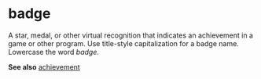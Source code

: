 # badge

A
star, medal, or other virtual recognition that indicates an achievement
in a game or other program. Use title-style capitalization for a
badge name. Lowercase the word *badge*. 

**See also** [achievement](https://worldready.cloudapp.net/Styleguide/Read?id=1413&topicid=3917)

